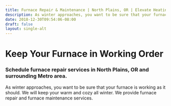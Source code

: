 ```yaml
---
title: Furnace Repair & Maintenance | North Plains, OR | Elevate Heating & Cooling, LLC
description: As winter approaches, you want to be sure that your furnace is working as it should. We will keep your warm and cozy all winter. Contact us today!
date: 2018-12-30T09:54:06-08:00
draft: false
layout: single-alt
---
```


# Keep Your Furnace in Working Order

### Schedule furnace repair services in North Plains, OR and surrounding Metro area.

As winter approaches, you want to be sure that your furnace is working as it should. We will keep your warm and cozy all winter. We provide furnace repair and furnace maintenance services.